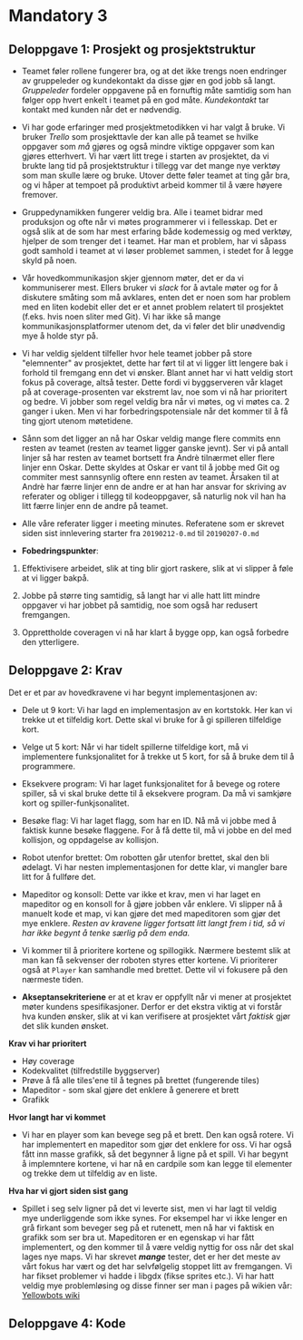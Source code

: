 # Mandatory 3

## Deloppgave 1: Prosjekt og prosjektstruktur
* Teamet føler rollene fungerer bra, og at det ikke trengs noen endringer av gruppeleder og kundekontakt da 
disse gjør en god jobb så langt. *Gruppeleder* fordeler oppgavene på en fornuftig måte samtidig som han følger opp
hvert enkelt i teamet på en god måte. *Kundekontakt* tar kontakt med kunden når det er nødvendig. 


* Vi har gode erfaringer med prosjektmetodikken vi har valgt å bruke. Vi bruker *Trello* som prosjekttavle
der kan alle på teamet se hvilke oppgaver som *må* gjøres og også mindre viktige oppgaver som kan gjøres etterhvert.
Vi har vært litt trege i starten av prosjektet, da vi brukte lang tid på prosjektstruktur i tillegg var det mange 
nye verktøy som man skulle lære og bruke. Utover dette føler teamet at ting går bra, og vi håper at tempoet på produktivt 
arbeid kommer til å være høyere fremover. 

* Gruppedynamikken fungerer veldig bra. Alle i teamet bidrar med produksjon og ofte når vi møtes programmerer vi 
i fellesskap. Det er også slik at de som har mest erfaring både kodemessig og med verktøy, hjelper de som trenger det 
i teamet. Har man et problem, har vi såpass godt samhold i teamet at vi løser problemet sammen, i stedet for å legge 
skyld på noen.

* Vår hovedkommunikasjon skjer gjennom møter, det er da vi kommuniserer mest. Ellers bruker vi *slack* for å avtale møter 
og for å diskutere småting som må avklares, enten det er noen som har problem med en liten kodebit eller det er et annet 
problem relatert til prosjektet (f.eks. hvis noen sliter med Git). Vi har ikke så mange kommunikasjonsplatformer utenom det,
da vi føler det blir unødvendig mye å holde styr på.  

* Vi har veldig sjeldent tilfeller hvor hele teamet jobber på store "elemnenter" av prosjektet, dette har ført til at vi ligger
litt lengere bak i forhold til fremgang enn det vi ønsker. Blant annet har vi hatt veldig stort fokus på coverage, altså tester. 
Dette fordi vi byggserveren vår klaget på at coverage-prosenten var ekstremt lav, noe som vi nå har prioritert og bedre.
Vi jobber som regel veldig bra når vi møtes, og vi møtes ca. 2 ganger i uken. Men vi har forbedringspotensiale når det kommer
til å få ting gjort utenom møtetidene. 

* Sånn som det ligger an nå har Oskar veldig mange flere commits enn resten av teamet (resten av teamet ligger ganske jevnt).
Ser vi på antall linjer så har resten av teamet bortsett fra Andrè tilnærmet eller flere linjer enn Oskar. Dette skyldes at 
Oskar er vant til å jobbe med Git og commiter mest sannsynlig oftere enn resten av teamet. Årsaken til at Andrè har færre linjer 
enn de andre er at han har ansvar for skriving av referater og obliger i tillegg til kodeoppgaver, så naturlig nok vil han ha litt færre linjer
enn de andre på teamet.   

* Alle våre referater ligger i meeting minutes. Referatene som er skrevet siden sist innlevering starter fra `20190212-0.md`
til `20190207-0.md`

* **Fobedringspunkter**:
1. Effektivisere arbeidet, slik at ting blir gjort raskere, slik at vi slipper å føle at vi ligger bakpå. 

2. Jobbe på større ting samtidig, så langt har vi alle hatt litt mindre oppgaver vi har jobbet på samtidig, noe
som også har redusert fremgangen. 

3. Opprettholde coveragen vi nå har klart å bygge opp, kan også forbedre den ytterligere. 

## Deloppgave 2: Krav
Det er et par av hovedkravene vi har begynt implementasjonen av:
* Dele ut 9 kort: Vi har lagd en implementasjon av en kortstokk. Her kan vi trekke ut et tilfeldig kort.
Dette skal vi bruke for å gi spilleren tilfeldige kort.
* Velge ut 5 kort: Når vi har tidelt spillerne tilfeldige kort, må vi implementere funksjonalitet for å trekke
ut 5 kort, for så å bruke dem til å programmere. 
* Eksekvere program: Vi har laget funksjonalitet for å bevege og rotere spiller, så vi skal bruke dette
til å eksekvere program. Da må vi samkjøre kort og spiller-funkjsonalitet.
* Besøke flag: Vi har laget flagg, som har en ID. Nå må vi jobbe med å faktisk kunne besøke flaggene.
For å få dette til, må vi jobbe en del med kollisjon, og oppdagelse av kollisjon. 
* Robot utenfor brettet: Om robotten går utenfor brettet, skal den bli ødelagt. Vi har nesten implementasjonen
for dette klar, vi mangler bare litt for å fullføre det.
* Mapeditor og konsoll: Dette var ikke et krav, men vi har laget en mapeditor og en konsoll for å gjøre jobben vår
enklere. Vi slipper nå å manuelt kode et map, vi kan gjøre det med mapeditoren som gjør det mye enklere. 
*Resten av kravene ligger fortsatt litt langt frem i tid, så vi har ikke begynt å tenke særlig på dem enda.* 

* Vi kommer til å prioritere kortene og spillogikk. Nærmere bestemt slik at man kan få sekvenser der 
roboten styres etter kortene. Vi prioriterer også at `Player` kan samhandle med brettet. Dette vil vi fokusere
på den nærmeste tiden. 

* **Akseptansekriteriene** er at et krav er oppfyllt når vi mener at prosjektet møter kundens spesifikasjoner.
Derfor er det ekstra viktig at vi forstår hva kunden ønsker, slik at vi kan verifisere at prosjektet vårt *faktisk*
gjør det slik kunden ønsket. 

**Krav vi har prioritert** 
* Høy coverage 
* Kodekvalitet (tilfredstille byggserver)
* Prøve å få alle tiles'ene til å tegnes på brettet (fungerende tiles)
* Mapeditor - som skal gjøre det enklere å generere et brett 
* Grafikk

**Hvor langt har vi kommet** 
* Vi har en player som kan bevege seg på et brett. Den kan også rotere. Vi har implementert en mapeditor som gjør
det enklere for oss. Vi har også fått inn masse grafikk, så det begynner å ligne på et spill. Vi har begynt å implemntere 
kortene, vi har nå en cardpile som kan legge til elementer og trekke dem ut tilfeldig av en liste.

**Hva har vi gjort siden sist gang** 
* Spillet i seg selv ligner på det vi leverte sist, men vi har lagt til veldig mye underliggende som ikke synes. 
For eksempel har vi ikke lenger en grå firkant som beveger seg på et rutenett, men nå har vi faktisk en grafikk som ser 
bra ut. Mapeditoren er en egenskap vi har fått implementert, og den kommer til å være veldig nyttig for oss når det skal 
lages nye maps. Vi har skrevet ***mange*** tester, det er her det meste av vårt fokus har vært og det har selvfølgelig
stoppet litt av fremgangen. Vi har fikset problemer vi hadde i libgdx (fikse sprites etc.). Vi har hatt veldig mye problemløsing
og disse finner ser man i pages på wikien vår: [Yellowbots wiki](https://github.com/inf112-v19/YellowBots/wiki)   
 
## Deloppgave 4: Kode 


